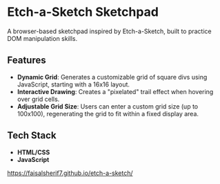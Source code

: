 # Etch-a-Sketch Sketchpad

A browser-based sketchpad inspired by Etch-a-Sketch, built to practice DOM manipulation skills.

## Features

- **Dynamic Grid**: Generates a customizable grid of square divs using JavaScript, starting with a 16x16 layout.
- **Interactive Drawing**: Creates a "pixelated" trail effect when hovering over grid cells.
- **Adjustable Grid Size**: Users can enter a custom grid size (up to 100x100), regenerating the grid to fit within a fixed display area.

## Tech Stack

- **HTML/CSS**
- **JavaScript**

https://faisalsherif7.github.io/etch-a-sketch/
